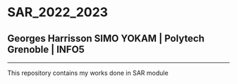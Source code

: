 # SAR_2022_2023

## Georges Harrisson SIMO YOKAM | Polytech Grenoble | INFO5
***
This repository contains my works done in SAR module

